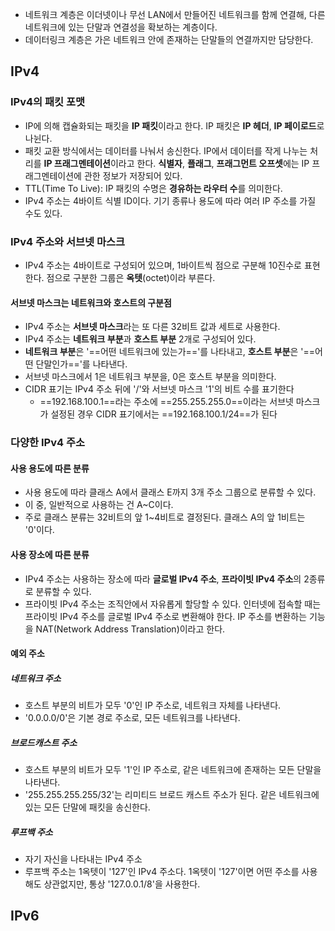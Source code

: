 - 네트워크 계층은 이더넷이나 무선 LAN에서 만들어진 네트워크를 함께 연결해, 다른 네트워크에 있는 단말과 연결성을 확보하는 계층이다.
- 데이터링크 계층은 가은 네트워크 안에 존재하는 단말들의 연결까지만 담당한다.

## IPv4
### IPv4의 패킷 포맷
- IP에 의해 캡슐화되는 패킷을 **IP 패킷**이라고 한다. IP 패킷은 **IP 헤더**, **IP 페이로드**로 나뉜다.
- 패킷 교환 방식에서는 데이터를 나눠서 송신한다. IP에서 데이터를 작게 나누는 처리를 **IP 프래그멘테이션**이라고 한다. **식별자**, **플래그**, **프래그먼트 오프셋**에는 IP 프래그멘테이션에 관한 정보가 저장되어 있다.
- TTL(Time To Live): IP 패킷의 수명은 **경유하는 라우터 수**를 의미한다.
- IPv4 주소는 4바이트 식별 ID이다. 기기 종류나 용도에 따라 여러 IP 주소를 가질 수도 있다.
### IPv4 주소와 서브넷 마스크
- IPv4 주소는 4바이트로 구성되어 있으며, 1바이트씩 점으로 구분해 10진수로 표현한다. 점으로 구분한 그룹은 **옥텟**(octet)이라 부른다.
#### 서브넷 마스크는 네트워크와 호스트의 구분점
- IPv4 주소는 **서브넷 마스크**라는 또 다른 32비트 값과 세트로 사용한다.
- IPv4 주소는 **네트워크 부분**과 **호스트 부분** 2개로 구성되어 있다.
- **네트워크 부분**은 '==어떤 네트워크에 있는가=='를 나타내고, **호스트 부분**은 '==어떤 단말인가=='를 나타낸다.
- 서브넷 마스크에서 1은 네트워크 부분을, 0은 호스트 부분을 의미한다.
- CIDR 표기는 IPv4 주소 뒤에 '/'와 서브넷 마스크 '1'의 비트 수를 표기한다
	- ==192.168.100.1==라는 주소에 ==255.255.255.0==이라는 서브넷 마스크가 설정된 경우 CIDR 표기에서는 ==192.168.100.1/24==가 된다
### 다양한 IPv4 주소
#### 사용 용도에 따른 분류
- 사용 용도에 따라 클래스 A에서 클래스 E까지 3개 주소 그룹으로 분류할 수 있다.
- 이 중, 일반적으로 사용하는 건 A~C이다.
- 주로 클래스 분류는 32비트의 앞 1~4비트로 결정된다. 클래스 A의 앞 1비트는 '0'이다.
#### 사용 장소에 따른 분류
- IPv4 주소는 사용하는 장소에 따라 **글로벌 IPv4 주소**, **프라이빗 IPv4 주소**의 2종류로 분류할 수 있다.
- 프라이빗 IPv4 주소는 조직안에서 자유롭게 할당할 수 있다. 인터넷에 접속할 때는 프라이빗 IPv4 주소를 글로벌 IPv4 주소로 변환해야 한다. IP 주소를 변환하는 기능을 NAT(Network Address Translation)이라고 한다.
#### 예외 주소
##### 네트워크 주소
- 호스트 부분의 비트가 모두 '0'인 IP 주소로, 네트워크 자체를 나타낸다.
- '0.0.0.0/0'은 기본 경로 주소로, 모든 네트워크를 나타낸다.
##### 브로드캐스트 주소
- 호스트 부분의 비트가 모두 '1'인 IP 주소로, 같은 네트워크에 존재하는 모든 단말을 나타낸다.
- '255.255.255.255/32'는 리미티드 브로드 캐스트 주소가 된다. 같은 네트워크에 있는 모든 단말에 패킷을 송신한다.
##### 루프백 주소
- 자기 자신을 나타내는 IPv4 주소
- 루프백 주소는 1옥텟이 '127'인 IPv4 주소다. 1옥텟이 '127'이면 어떤 주소를 사용해도 상관없지만, 통상 '127.0.0.1/8'을 사용한다.

## IPv6
